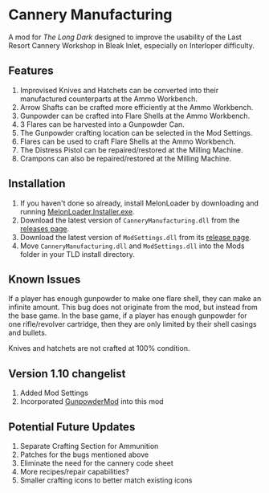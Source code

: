 ﻿# Cannery Manufacturing

A mod for *The Long Dark* designed to improve the usability of the Last Resort Cannery Workshop in Bleak Inlet, especially on Interloper difficulty.

## Features

1. Improvised Knives and Hatchets can be converted into their manufactured counterparts at the Ammo Workbench.
2. Arrow Shafts can be crafted more efficiently at the Ammo Workbench.
3. Gunpowder can be crafted into Flare Shells at the Ammo Workbench.
4. 3 Flares can be harvested into a Gunpowder Can.
5. The Gunpowder crafting location can be selected in the Mod Settings.
6. Flares can be used to craft Flare Shells at the Ammo Workbench.
7. The Distress Pistol can be repaired/restored at the Milling Machine.
8. Crampons can also be repaired/restored at the Milling Machine.

## Installation

1. If you haven't done so already, install MelonLoader by downloading and running [MelonLoader.Installer.exe](https://github.com/HerpDerpinstine/MelonLoader/releases/latest/download/MelonLoader.Installer.exe).
2. Download the latest version of `CanneryManufacturing.dll` from the [releases page](https://github.com/ds5678/CanneryManufacturing/releases).
3. Download the latest version of `ModSettings.dll` from its [release page](https://github.com/zeobviouslyfakeacc/ModSettings/releases).
4. Move `CanneryManufacturing.dll` and `ModSettings.dll` into the Mods folder in your TLD install directory.

## Known Issues

If a player has enough gunpowder to make one flare shell, they can make an infinite amount. This bug does not originate from the mod, but instead from the base game. In the base game, if a player has enough gunpowder for one rifle/revolver cartridge, then they are only limited by their shell casings and bullets.

Knives and hatchets are not crafted at 100% condition.

## Version 1.10 changelist

1. Added Mod Settings
2. Incorporated [GunpowderMod](https://github.com/ds5678/GunpowderMod) into this mod

## Potential Future Updates

1. Separate Crafting Section for Ammunition
2. Patches for the bugs mentioned above
3. Eliminate the need for the cannery code sheet
4. More recipes/repair capabilities?
5. Smaller crafting icons to better match existing icons